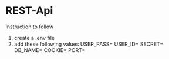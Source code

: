 # REST-Api
Instruction to follow
1. create a .env file
2. add these following values 
    USER_PASS=
    USER_ID=
    SECRET=
    DB_NAME=
    COOKIE=
    PORT=
